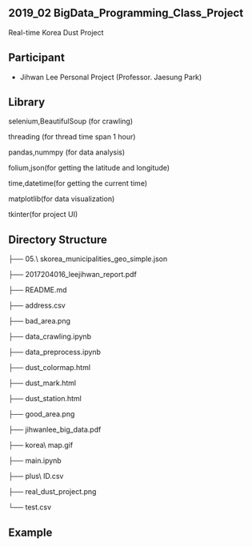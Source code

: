 

## 2019_02 BigData_Programming_Class_Project
Real-time Korea Dust Project 

## Participant

* Jihwan Lee Personal Project (Professor. Jaesung Park)

## Library

selenium,BeautifulSoup (for crawling)

threading (for thread time span 1 hour)

pandas,nummpy (for data analysis)

folium,json(for getting the latitude and longitude)

time,datetime(for getting the current time)

matplotlib(for data visualization)

tkinter(for project UI)

## Directory Structure

├── 05.\ skorea_municipalities_geo_simple.json

├── 2017204016_leejihwan_report.pdf

├── README.md

├── address.csv

├── bad_area.png

├── data_crawling.ipynb

├── data_preprocess.ipynb

├── dust_colormap.html

├── dust_mark.html

├── dust_station.html

├── good_area.png

├── jihwanlee_big_data.pdf

├── korea\ map.gif

├── main.ipynb

├── plus\ ID.csv

├── real_dust_project.png

└── test.csv



## Example

